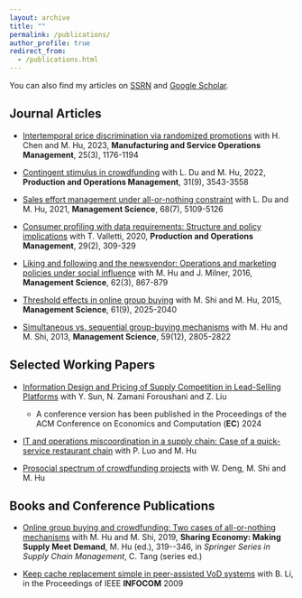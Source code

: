 ```yaml
---
layout: archive
title: ""
permalink: /publications/
author_profile: true
redirect_from: 
  - /publications.html
---
```


You can also find my articles on [SSRN](https://papers.ssrn.com/sol3/cf_dev/AbsByAuth.cfm?per_id=1671980) and [Google Scholar](https://scholar.google.com/citations?user=YoOys2oAAAAJ&hl=en).

## Journal Articles
* [Intertemporal price discrimination via randomized promotions](https://papers.ssrn.com/sol3/papers.cfm?abstract_id=3223844) with H. Chen and M. Hu, 2023, **Manufacturing and Service Operations Management**, 25(3), 1176-1194

* [Contingent stimulus in crowdfunding](https://papers.ssrn.com/sol3/papers.cfm?abstract_id=2925962) with L. Du and M. Hu, 2022, **Production and Operations Management**, 31(9), 3543-3558

* [Sales effort management under all-or-nothing constraint](https://papers.ssrn.com/sol3/papers.cfm?abstract_id=3506499) with L. Du and M. Hu, 2021, **Management Science**, 68(7), 5109-5126

* [Consumer profiling with data requirements: Structure and policy implications](https://papers.ssrn.com/sol3/papers.cfm?abstract_id=2760276) with T. Valletti, 2020, **Production and Operations Management**, 29(2), 309-329

* [Liking and following and the newsvendor: Operations and marketing policies under social influence](https://papers.ssrn.com/sol3/papers.cfm?abstract_id=2292787) with M. Hu and J. Milner, 2016, **Management Science**, 62(3), 867-879

* [Threshold effects in online group buying](https://papers.ssrn.com/sol3/papers.cfm?abstract_id=2176554) with M. Shi and M. Hu, 2015, **Management Science**, 61(9), 2025-2040

* [Simultaneous vs. sequential group-buying mechanisms](https://papers.ssrn.com/sol3/papers.cfm?abstract_id=1862465) with M. Hu and M. Shi, 2013, **Management Science**, 59(12), 2805-2822

## Selected Working Papers
* [Information Design and Pricing of Supply Competition in Lead-Selling Platforms](https://papers.ssrn.com/sol3/papers.cfm?abstract_id=4872681) with Y. Sun, N. Zamani Foroushani and Z. Liu
    * A conference version has been published in the Proceedings of the ACM Conference on Economics and Computation (**EC**) 2024

* [IT and operations miscoordination in a supply chain: Case of a quick-service restaurant chain](https://papers.ssrn.com/sol3/papers.cfm?abstract_id=4666841) with P. Luo and M. Hu

* [Prosocial spectrum of crowdfunding projects](https://papers.ssrn.com/sol3/papers.cfm?abstract_id=3677790) with W. Deng, M. Shi and M. Hu

## Books and Conference Publications
* [Online group buying and crowdfunding: Two cases of all-or-nothing mechanisms](https://link.springer.com/chapter/10.1007/978-3-030-01863-4_14) with M. Hu and M. Shi, 2019, **Sharing Economy: Making Supply Meet Demand**, M. Hu (ed.), 319--346, in *Springer Series in Supply Chain Management*, C. Tang (series ed.)

* [Keep cache replacement simple in peer-assisted VoD systems](https://ieeexplore.ieee.org/document/5062193) with B. Li, in the Proceedings of IEEE **INFOCOM** 2009